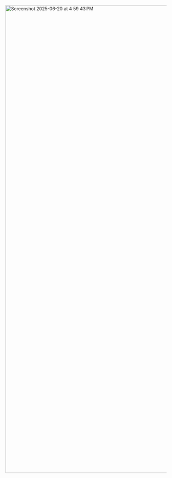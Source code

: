 <img width="1459" alt="Screenshot 2025-06-20 at 4 59 43 PM" src="https://github.com/user-attachments/assets/27fdab7c-2852-48e6-909f-a6c4f0285fbe" />

